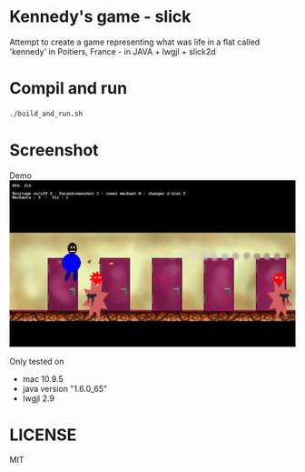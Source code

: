 Kennedy's game - slick
=================

Attempt to create a game representing what was life in a flat called 'kennedy' in Poitiers, France - in JAVA + lwgjl + slick2d

# Compil and run
``` bash
./build_and_run.sh
```

# Screenshot
Demo ![Demo](demo/screenshot.png)

Only tested on

 + mac 10.9.5
 + java version "1.6.0_65"
 + lwgjl 2.9

# LICENSE

MIT
